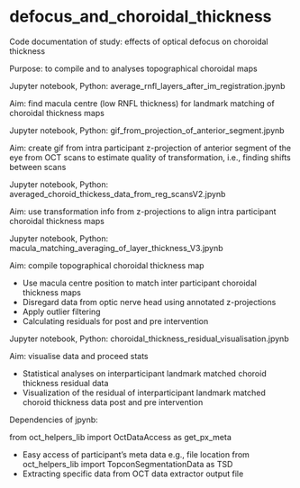 # defocus_and_choroidal_thickness
Code documentation of study: effects of optical defocus on choroidal thickness

Purpose: to compile and to analyses topographical choroidal maps 

Jupyter notebook, Python:   average_rnfl_layers_after_im_registration.jpynb

Aim: find macula centre (low RNFL thickness) for landmark matching of choroidal thickness maps

Jupyter notebook, Python:   gif_from_projection_of_anterior_segment.jpynb

Aim: create gif from intra participant z-projection of anterior segment of the eye from OCT scans to estimate quality of transformation, i.e., finding shifts between scans

Jupyter notebook, Python:   averaged_choroid_thickess_data_from_reg_scansV2.jpynb

Aim: use transformation info from z-projections to align intra participant choroidal thickness maps

Jupyter notebook, Python:   macula_matching_averaging_of_layer_thickness_V3.jpynb

Aim: compile topographical choroidal thickness map
-	Use macula centre position to match inter participant choroidal thickness maps 
-	Disregard data from optic nerve head using annotated z-projections
-	Apply outlier filtering
-	Calculating residuals for post and pre intervention

Jupyter notebook, Python:   choroidal_thickness_residual_visualisation.jpynb

Aim: visualise data and proceed stats

-	Statistical analyses on interparticipant landmark matched choroid thickness residual data
-	Visualization of the residual of interparticipant landmark matched choroid thickness data post and pre intervention

Dependencies of jpynb:

from oct_helpers_lib import OctDataAccess as get_px_meta
-	Easy access of participant’s meta data e.g., file location 
from oct_helpers_lib import TopconSegmentationData as TSD
-	Extracting specific data from OCT data extractor output file
